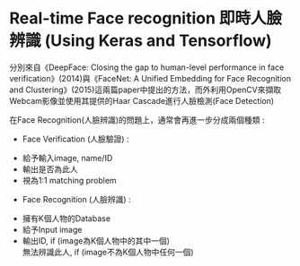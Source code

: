 # Real-time Face recognition 即時人臉辨識 (Using Keras and Tensorflow)
分別來自《DeepFace: Closing the gap to human-level performance in face verification》(2014)與《FaceNet: A Unified Embedding for Face Recognition and Clustering》(2015)這兩篇paper中提出的方法，而外利用OpenCV來擷取Webcam影像並使用其提供的Haar Cascade進行人臉檢測(Face Detection)

在Face Recognition(人臉辨識)的問題上，通常會再進一步分成兩個種類 :
- Face Verification (人臉驗證) : 
* 給予輸入image, name/ID
* 輸出是否為此人
* 視為1:1 matching problem

- Face Recognition (人臉辨識) : 
* 擁有K個人物的Database
* 給予Input image
* 輸出ID, if (image為K個人物中的其中一個) </br>
  無法辨識此人, if (image不為K個人物中任何一個)
